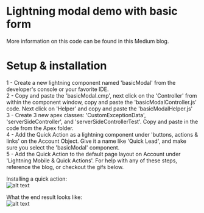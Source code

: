 # Lightning modal demo with basic form
More information on this code can be found in this Medium blog.

# Setup & installation
1 - Create a new lightning component named 'basicModal' from the developer's console or your favorite IDE.<br>
2 - Copy and paste the 'basicModal.cmp', next click on the 'Controller' from within the component window, copy and paste the 'basicModalController.js' code. Next click on 'Helper' and copy and paste the 'basicModalHelper.js'<br>
3 - Create 3 new apex classes: 'CustomExceptionData', 'serverSideController',
and 'serverSideControllerTest'. Copy and paste in the code from the Apex folder.<br>
4 - Add the Quick Action as a lightning component under 'buttons, actions & links' on the Account Object. Give it a name like 'Quick Lead', and make sure you select the 'basicModal' component.<br>
5 - Add the Quick Action to the default page layout on Account under 'Lightning Mobile & Quick Actions'.
For help with any of these steps, reference the blog, or checkout the gifs below.<br>

Installing a quick action:<br>
![alt text](https://raw.githubusercontent.com/cheneyshreve/lightning_forms_demo/images/wireTheQuickAction.gif)
<br>

What the end result looks like:<br>
![alt text](https://raw.githubusercontent.com/cheneyshreve/lightning_forms_demo/images/quickActionDemo.gif)
<br>
